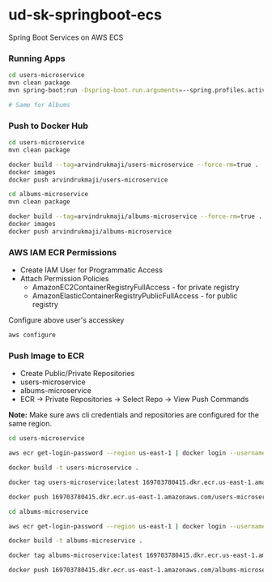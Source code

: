 # ud-sk-springboot-ecs
Spring Boot Services on AWS ECS

### Running Apps
```sh
cd users-microservice
mvn clean package
mvn spring-boot:run -Dspring-boot.run.arguments=--spring.profiles.active=dev

# Same for Albums

```

### Push to Docker Hub
```sh
cd users-microservice
mvn clean package

docker build --tag=arvindrukmaji/users-microservice --force-rm=true .
docker images
docker push arvindrukmaji/users-microservice

cd albums-microservice
mvn clean package

docker build --tag=arvindrukmaji/albums-microservice --force-rm=true .
docker images
docker push arvindrukmaji/albums-microservice

```

### AWS IAM ECR Permissions
- Create IAM  User for Programmatic Access
- Attach Permission Policies
  - AmazonEC2ContainerRegistryFullAccess - for private registry
  - AmazonElasticContainerRegistryPublicFullAccess - for public registry

Configure above user's accesskey
```sh
aws configure 
```
### Push Image to ECR 
- Create Public/Private Repositories
- users-microservice
- albums-microservice
- ECR -> Private Repositories -> Select Repo -> View Push Commands

**Note:** Make sure aws cli credentials and repositories are configured for the same region.

```sh
cd users-microservice

aws ecr get-login-password --region us-east-1 | docker login --username AWS --password-stdin 169703780415.dkr.ecr.us-east-1.amazonaws.com

docker build -t users-microservice .

docker tag users-microservice:latest 169703780415.dkr.ecr.us-east-1.amazonaws.com/users-microservice:latest

docker push 169703780415.dkr.ecr.us-east-1.amazonaws.com/users-microservice:latest

```
```sh
cd albums-microservice

aws ecr get-login-password --region us-east-1 | docker login --username AWS --password-stdin 169703780415.dkr.ecr.us-east-1.amazonaws.com

docker build -t albums-microservice .

docker tag albums-microservice:latest 169703780415.dkr.ecr.us-east-1.amazonaws.com/albums-microservice:latest

docker push 169703780415.dkr.ecr.us-east-1.amazonaws.com/albums-microservice:latest

```